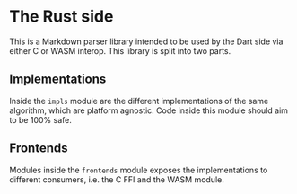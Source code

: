 # The Rust side
This is a Markdown parser library intended to be used by the Dart side via
either C or WASM interop. This library is split into two parts.

## Implementations
Inside the `impls` module are the different implementations of the same algorithm,
which are platform agnostic. Code inside this module should aim to be 100% safe.

## Frontends
Modules inside the `frontends` module exposes the implementations to different consumers,
i.e. the C FFI and the WASM module.
